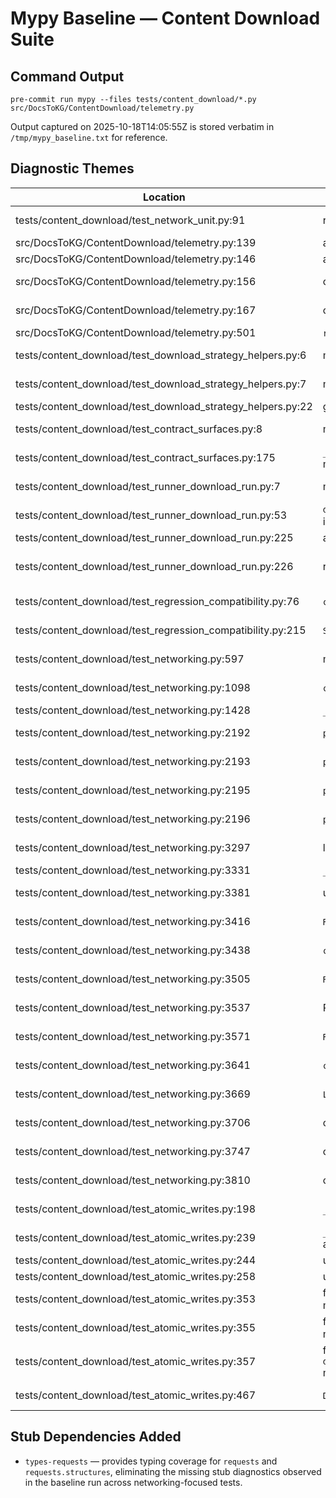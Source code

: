 # Mypy Baseline — Content Download Suite

## Command Output

```
pre-commit run mypy --files tests/content_download/*.py src/DocsToKG/ContentDownload/telemetry.py
```

Output captured on 2025-10-18T14:05:55Z is stored verbatim in `/tmp/mypy_baseline.txt` for reference.

## Diagnostic Themes

| Location | Message (abridged) | Theme |
| --- | --- | --- |
| tests/content_download/test_network_unit.py:91 | return value `tuple[...]` incompatible with `Mock` | Return type mismatch |
| src/DocsToKG/ContentDownload/telemetry.py:139 | assign `str | None` to `str` variable | Optional field handling |
| src/DocsToKG/ContentDownload/telemetry.py:146 | assign `str | None` to `str` variable | Optional field handling |
| src/DocsToKG/ContentDownload/telemetry.py:156 | compare `int` with `None` via `>` | Optional arithmetic guard |
| src/DocsToKG/ContentDownload/telemetry.py:167 | compare `int` with `None` via `>` | Optional arithmetic guard |
| src/DocsToKG/ContentDownload/telemetry.py:501 | `reason_detail` expects `str | None` not `ReasonCode | str | None` | Telemetry API signature |
| tests/content_download/test_download_strategy_helpers.py:6 | missing stubs for `requests` | Missing third-party stubs |
| tests/content_download/test_download_strategy_helpers.py:7 | missing stubs for `requests.structures` | Missing third-party stubs |
| tests/content_download/test_download_strategy_helpers.py:22 | generator annotated with `bytes` return | Generator typing |
| tests/content_download/test_contract_surfaces.py:8 | missing stubs for `requests` | Missing third-party stubs |
| tests/content_download/test_contract_surfaces.py:175 | `_CaptureLogger` missing AttemptSink protocol members | AttemptSink protocol conformance |
| tests/content_download/test_runner_download_run.py:7 | missing stubs for `requests` | Missing third-party stubs |
| tests/content_download/test_runner_download_run.py:53 | `dict[str, object]` to `MutableMapping.update` invalid | MutableMapping update typing |
| tests/content_download/test_runner_download_run.py:225 | assign `StubProvider` to `WorkProvider | None` | WorkProvider protocol conformance |
| tests/content_download/test_runner_download_run.py:226 | return `StubProvider` where `WorkProvider` required | WorkProvider protocol conformance |
| tests/content_download/test_regression_compatibility.py:76 | `classification` passed as `str` | Classification enum alignment |
| tests/content_download/test_regression_compatibility.py:215 | `SimpleNamespace` passed to `load_resolver_config` | Argument type mismatch |
| tests/content_download/test_networking.py:597 | missing stubs for `requests` | Missing third-party stubs |
| tests/content_download/test_networking.py:1098 | `classification` passed as `str` | Classification enum alignment |
| tests/content_download/test_networking.py:1428 | `_make_artifact` redefined | Helper duplication |
| tests/content_download/test_networking.py:2192 | `pyalex` missing attribute `Topics` | PyAlex fake coverage |
| tests/content_download/test_networking.py:2193 | `pyalex` missing attribute `Works` | PyAlex fake coverage |
| tests/content_download/test_networking.py:2195 | `pyalex` missing attribute `mailto` | PyAlex fake coverage |
| tests/content_download/test_networking.py:2196 | `pyalex` missing attribute `config` | PyAlex fake coverage |
| tests/content_download/test_networking.py:3297 | list element of type `None` where `str` expected | Optional string normalization |
| tests/content_download/test_networking.py:3331 | `_make_artifact` redefined | Helper duplication |
| tests/content_download/test_networking.py:3381 | unexpected kw arg `pdf_urls` | Helper signature mismatch |
| tests/content_download/test_networking.py:3416 | `RunTelemetry` abstract (missing context manager) | RunTelemetry context management |
| tests/content_download/test_networking.py:3438 | `classification` passed as `str` | Classification enum alignment |
| tests/content_download/test_networking.py:3505 | `RunTelemetry` abstract (missing context manager) | RunTelemetry context management |
| tests/content_download/test_networking.py:3537 | Resolver callback typed `Callable[..., None]` | ResolverPipeline callback typing |
| tests/content_download/test_networking.py:3571 | `RunTelemetry` abstract (missing context manager) | RunTelemetry context management |
| tests/content_download/test_networking.py:3641 | `classification` passed as `str` | Classification enum alignment |
| tests/content_download/test_networking.py:3669 | `ListLogger` lacks AttemptSink context methods | AttemptSink protocol conformance |
| tests/content_download/test_networking.py:3706 | optional URL passed to `normalize_url` | Optional string normalization |
| tests/content_download/test_networking.py:3747 | optional URL passed to `ManifestUrlIndex.get` | Optional string normalization |
| tests/content_download/test_networking.py:3810 | optional URL passed to `normalize_url` | Optional string normalization |
| tests/content_download/test_atomic_writes.py:198 | `_DummySession.head` returns `_DummyHeadResponse` | Response class hierarchy |
| tests/content_download/test_atomic_writes.py:239 | `_download_with_session` returns 4-tuple, annotated 3 | Helper return arity |
| tests/content_download/test_atomic_writes.py:244 | unpack expects 4 values | Helper return arity |
| tests/content_download/test_atomic_writes.py:258 | unpack expects 4 values | Helper return arity |
| tests/content_download/test_atomic_writes.py:353 | fake `docling_core.persistence.manifest_append` missing | Fake dependency coverage |
| tests/content_download/test_atomic_writes.py:355 | fake `docling_core.persistence.manifest_load` missing | Fake dependency coverage |
| tests/content_download/test_atomic_writes.py:357 | fake `docling_core.serializers.RichSerializerProvider` missing | Fake dependency coverage |
| tests/content_download/test_atomic_writes.py:467 | `DummyHybridChunker` tokenizer arg is `None` | Chunker initialization typing |

## Stub Dependencies Added

- `types-requests` — provides typing coverage for `requests` and `requests.structures`, eliminating the missing stub diagnostics
  observed in the baseline run across networking-focused tests.
